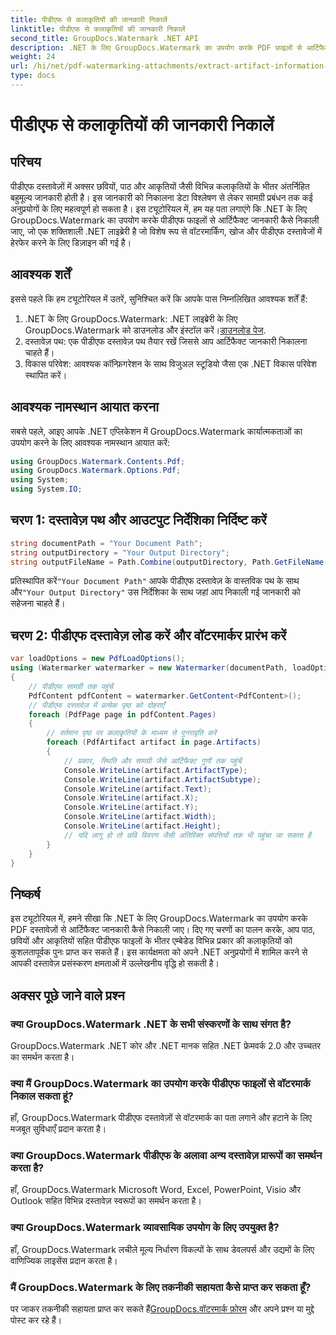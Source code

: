 ```yaml
---
title: पीडीएफ से कलाकृतियों की जानकारी निकालें
linktitle: पीडीएफ से कलाकृतियों की जानकारी निकालें
second_title: GroupDocs.Watermark .NET API
description: .NET के लिए GroupDocs.Watermark का उपयोग करके PDF फ़ाइलों से आर्टिफैक्ट जानकारी निकालने का तरीका जानें। अपनी दस्तावेज़ प्रसंस्करण क्षमताओं को बढ़ाएँ।
weight: 24
url: /hi/net/pdf-watermarking-attachments/extract-artifact-information-pdf/
type: docs
---
```

# पीडीएफ से कलाकृतियों की जानकारी निकालें

## परिचय
पीडीएफ दस्तावेज़ों में अक्सर छवियों, पाठ और आकृतियों जैसी विभिन्न कलाकृतियों के भीतर अंतर्निहित बहुमूल्य जानकारी होती है। इस जानकारी को निकालना डेटा विश्लेषण से लेकर सामग्री प्रबंधन तक कई अनुप्रयोगों के लिए महत्वपूर्ण हो सकता है। इस ट्यूटोरियल में, हम यह पता लगाएंगे कि .NET के लिए GroupDocs.Watermark का उपयोग करके पीडीएफ फाइलों से आर्टिफैक्ट जानकारी कैसे निकाली जाए, जो एक शक्तिशाली .NET लाइब्रेरी है जो विशेष रूप से वॉटरमार्किंग, खोज और पीडीएफ दस्तावेजों में हेरफेर करने के लिए डिज़ाइन की गई है।
## आवश्यक शर्तें
इससे पहले कि हम ट्यूटोरियल में उतरें, सुनिश्चित करें कि आपके पास निम्नलिखित आवश्यक शर्तें हैं:
1.  .NET के लिए GroupDocs.Watermark: .NET लाइब्रेरी के लिए GroupDocs.Watermark को डाउनलोड और इंस्टॉल करें।[डाउनलोड पेज](https://releases.groupdocs.com/Watermark/net/).
2. दस्तावेज़ पथ: एक पीडीएफ दस्तावेज़ पथ तैयार रखें जिससे आप आर्टिफैक्ट जानकारी निकालना चाहते हैं।
3. विकास परिवेश: आवश्यक कॉन्फ़िगरेशन के साथ विजुअल स्टूडियो जैसा एक .NET विकास परिवेश स्थापित करें।

## आवश्यक नामस्थान आयात करना
सबसे पहले, आइए आपके .NET एप्लिकेशन में GroupDocs.Watermark कार्यात्मकताओं का उपयोग करने के लिए आवश्यक नामस्थान आयात करें:
```csharp
using GroupDocs.Watermark.Contents.Pdf;
using GroupDocs.Watermark.Options.Pdf;
using System;
using System.IO;
```
## चरण 1: दस्तावेज़ पथ और आउटपुट निर्देशिका निर्दिष्ट करें
```csharp
string documentPath = "Your Document Path";
string outputDirectory = "Your Output Directory";
string outputFileName = Path.Combine(outputDirectory, Path.GetFileName(documentPath));
```
 प्रतिस्थापित करें`"Your Document Path"` आपके पीडीएफ दस्तावेज़ के वास्तविक पथ के साथ और`"Your Output Directory"` उस निर्देशिका के साथ जहां आप निकाली गई जानकारी को सहेजना चाहते हैं।
## चरण 2: पीडीएफ दस्तावेज़ लोड करें और वॉटरमार्कर प्रारंभ करें
```csharp
var loadOptions = new PdfLoadOptions();
using (Watermarker watermarker = new Watermarker(documentPath, loadOptions))
{
    // पीडीएफ सामग्री तक पहुंचें
    PdfContent pdfContent = watermarker.GetContent<PdfContent>();
    // पीडीएफ दस्तावेज़ में प्रत्येक पृष्ठ को दोहराएँ
    foreach (PdfPage page in pdfContent.Pages)
    {
        // वर्तमान पृष्ठ पर कलाकृतियों के माध्यम से पुनरावृति करें
        foreach (PdfArtifact artifact in page.Artifacts)
        {
            // प्रकार, स्थिति और सामग्री जैसे आर्टिफैक्ट गुणों तक पहुंचें
            Console.WriteLine(artifact.ArtifactType);
            Console.WriteLine(artifact.ArtifactSubtype);
            Console.WriteLine(artifact.Text);
            Console.WriteLine(artifact.X);
            Console.WriteLine(artifact.Y);
            Console.WriteLine(artifact.Width);
            Console.WriteLine(artifact.Height);
            // यदि लागू हो तो छवि विवरण जैसी अतिरिक्त संपत्तियों तक भी पहुंचा जा सकता है
        }
    }
}
```

## निष्कर्ष
इस ट्यूटोरियल में, हमने सीखा कि .NET के लिए GroupDocs.Watermark का उपयोग करके PDF दस्तावेज़ों से आर्टिफैक्ट जानकारी कैसे निकाली जाए। दिए गए चरणों का पालन करके, आप पाठ, छवियों और आकृतियों सहित पीडीएफ फाइलों के भीतर एम्बेडेड विभिन्न प्रकार की कलाकृतियों को कुशलतापूर्वक पुनः प्राप्त कर सकते हैं। इस कार्यक्षमता को अपने .NET अनुप्रयोगों में शामिल करने से आपकी दस्तावेज़ प्रसंस्करण क्षमताओं में उल्लेखनीय वृद्धि हो सकती है।
## अक्सर पूछे जाने वाले प्रश्न
### क्या GroupDocs.Watermark .NET के सभी संस्करणों के साथ संगत है?
GroupDocs.Watermark .NET कोर और .NET मानक सहित .NET फ्रेमवर्क 2.0 और उच्चतर का समर्थन करता है।
### क्या मैं GroupDocs.Watermark का उपयोग करके पीडीएफ फाइलों से वॉटरमार्क निकाल सकता हूं?
हाँ, GroupDocs.Watermark पीडीएफ दस्तावेज़ों से वॉटरमार्क का पता लगाने और हटाने के लिए मजबूत सुविधाएँ प्रदान करता है।
### क्या GroupDocs.Watermark पीडीएफ के अलावा अन्य दस्तावेज़ प्रारूपों का समर्थन करता है?
हाँ, GroupDocs.Watermark Microsoft Word, Excel, PowerPoint, Visio और Outlook सहित विभिन्न दस्तावेज़ स्वरूपों का समर्थन करता है।
### क्या GroupDocs.Watermark व्यावसायिक उपयोग के लिए उपयुक्त है?
हाँ, GroupDocs.Watermark लचीले मूल्य निर्धारण विकल्पों के साथ डेवलपर्स और उद्यमों के लिए वाणिज्यिक लाइसेंस प्रदान करता है।
### मैं GroupDocs.Watermark के लिए तकनीकी सहायता कैसे प्राप्त कर सकता हूँ?
 पर जाकर तकनीकी सहायता प्राप्त कर सकते हैं[GroupDocs.वॉटरमार्क फ़ोरम](https://forum.groupdocs.com/c/watermark/19) और अपने प्रश्न या मुद्दे पोस्ट कर रहे हैं।